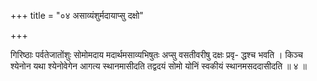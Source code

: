 +++
title = "०४ असाव्यंशुर्मदायाप्सु दक्षो"

+++

गिरिष्ठाः पर्वतेजातोंशुः सोमोमदाय मदार्थमसाव्यभिषुतः अप्सु वसतीवरीषु दक्षः प्रवृ- द्धश्च भवति । किञ्च श्येनोन यथा श्येनोवेगेन आगत्य स्थानमासीदति तद्वदयं सोमो योनिं स्वकीयं स्थानमसददासीदति ॥ ४ ॥